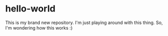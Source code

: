 # hello-world
This is my brand new repository.
I'm just playing around with this thing.
So, I'm wondering how this works :)
